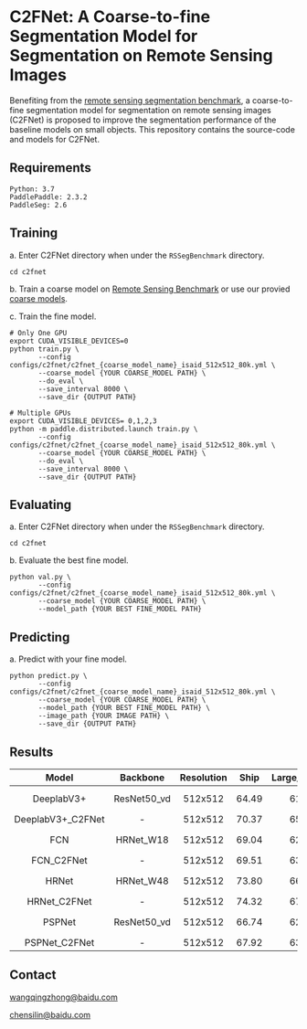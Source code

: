 # C2FNet: A Coarse-to-fine Segmentation Model for Segmentation on Remote Sensing Images

Benefiting from the [remote sensing segmentation benchmark](../README.md), a coarse-to-fine segmentation model for segmentation on remote sensing images
(C2FNet) is proposed to improve the segmentation performance of the baseline models on small objects. This repository contains the source-code and models for C2FNet.



## Requirements
```
Python: 3.7  
PaddlePaddle: 2.3.2
PaddleSeg: 2.6
```


## Training

a. Enter C2FNet directory when under the `RSSegBenchmark` directory.

```shell
cd c2fnet
```

b. Train a coarse model on [Remote Sensing Benchmark](../README.md) or use our provied [coarse models](#results).

c. Train the fine model.

```shell
# Only One GPU
export CUDA_VISIBLE_DEVICES=0
python train.py \
       --config configs/c2fnet/c2fnet_{coarse_model_name}_isaid_512x512_80k.yml \
       --coarse_model {YOUR COARSE_MODEL PATH} \
       --do_eval \
       --save_interval 8000 \
       --save_dir {OUTPUT PATH}
```

```shell
# Multiple GPUs
export CUDA_VISIBLE_DEVICES= 0,1,2,3
python -m paddle.distributed.launch train.py \
       --config configs/c2fnet/c2fnet_{coarse_model_name}_isaid_512x512_80k.yml \
       --coarse_model {YOUR COARSE_MODEL PATH} \
       --do_eval \
       --save_interval 8000 \
       --save_dir {OUTPUT PATH}
```

## Evaluating

a. Enter C2FNet directory when under the `RSSegBenchmark` directory.

```shell
cd c2fnet
```

b. Evaluate the best fine model.
```shell
python val.py \
       --config configs/c2fnet/c2fnet_{coarse_model_name}_isaid_512x512_80k.yml \
       --coarse_model {YOUR COARSE_MODEL PATH} \
       --model_path {YOUR BEST FINE_MODEL PATH}
```

## Predicting

a. Predict with your fine model.
```shell
python predict.py \
       --config configs/c2fnet/c2fnet_{coarse_model_name}_isaid_512x512_80k.yml \
       --coarse_model {YOUR COARSE_MODEL PATH} \
       --model_path {YOUR BEST FINE_MODEL PATH} \
       --image_path {YOUR IMAGE PATH} \
       --save_dir {OUTPUT PATH}
```

## Results

| Model | Backbone | Resolution | Ship | Large_Vehicle | Small_Vehicle | Helicopter | Swimming_Pool |Plane| Harbor | Links |
|:-:|:-:|:-:|:-:|:-:|:-:|:-:|:-:|:-:|:-:|:-:|
| DeeplabV3+ | ResNet50_vd | 512x512 | 64.49 | 61.68 | 45.77 | 33.35 | 49.58 | 81.65 | 53.41 | [cfg](../configs/deeplabv3p/deeplabv3p_resnet50_vd_isaid_512x512_80k.yml) \| [coarse_model](https://paddleseg.bj.bcebos.com/dygraph/isaid/deeplabv3p_resnet50_vd_isaid_512x512_80k/model.pdparams) |
| DeeplabV3+_C2FNet | - | 512x512 | 70.37 | 65.50 | 51.73 | 39.04 | 48.19 | 84.83 | 58.13 | [cfg](./configs/c2fnet/c2fnet_deeplabv3p_isaid_512x512_80k.yml) \| [model](https://paddleseg.bj.bcebos.com/dygraph/isaid/c2fnet_deeplabv3p_isaid_512x512_80k/model.pdparams) |
| FCN | HRNet_W18 | 512x512 | 69.04 | 62.61 | 48.75 | 23.14 | 44.99 | 83.35 | 58.61 | [cfg](../configs/fcn/fcn_hrnet_w18_isaid_512x512_80k.yml) \| [coarse_model](https://paddleseg.bj.bcebos.com/dygraph/isaid/fcn_hrnet_w18_isaid_512x512_80k/model.pdparams) |
|FCN_C2FNet | - | 512x512 | 69.51 | 63.60 | 51.58 | 24.47 | 46.19 | 84.04 | 60.55 | [cfg](./configs/c2fnet/c2fnet_fcn_isaid_512x512_80k.yml) \| [model](https://paddleseg.bj.bcebos.com/dygraph/isaid/c2fnet_fcn_isaid_512x512_80k/model.pdparams) |
| HRNet | HRNet_W48 | 512x512 | 73.80 | 66.61 | 54.27 | 38.17 | 52.19 | 85.51 | 62.25 | [cfg](../configs/hrnet/hrnet_w48_isaid_512x512_80k.yml) \| [coarse_model](https://paddleseg.bj.bcebos.com/dygraph/isaid/hrnet_w48_isaid_512x512_80k/model.pdparams)|
| HRNet_C2FNet | - | 512x512 | 74.32 | 67.56 | 56.46 | 38.89 | 52.78 | 85.75 | 63.70 | [cfg](./configs/c2fnet/c2fnet_hrnet_isaid_512x512_80k.yml) \| [model](https://paddleseg.bj.bcebos.com/dygraph/isaid/c2fnet_hrnet_isaid_512x512_80k/model.pdparams)|
| PSPNet | ResNet50_vd | 512x512 | 66.74 | 62.18 | 46.35 | 32.59 | 47.17 | 81.87 | 54.72 | [cfg](../configs/pspnet/pspnet_resnet50_vd_isaid_512x512_80k.yml) \| [coarse_model](https://paddleseg.bj.bcebos.com/dygraph/isaid/pspnet_resnet50_vd_isaid_512x512_80k/model.pdparams) |
| PSPNet_C2FNet | - | 512x512 | 67.92 | 63.94 | 50.63 | 33.30 | 48.85 | 83.72 | 56.93 | [cfg](./configs/c2fnet/c2fnet_pspnet_isaid_512x512_80k.yml) \| [model](https://paddleseg.bj.bcebos.com/dygraph/isaid/c2fnet_pspnet_isaid_512x512_80k/model.pdparams) |



## Contact

wangqingzhong@baidu.com

chensilin@baidu.com
